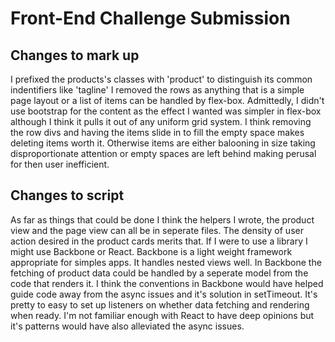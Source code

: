 # Front-End Challenge Submission

## Changes to mark up

I prefixed the products's classes with 'product' to distinguish its common indentifiers like 'tagline'
I removed the rows as anything that is a simple page layout or a list of items can be handled by flex-box.
Admittedly, I didn't use bootstrap for the content as the effect I wanted was simpler in flex-box although I think it pulls it out of any uniform grid system.
I think removing the row divs and having the items slide in to fill the empty space makes deleting items worth it.
Otherwise items are either balooning in size taking disproportionate attention or empty spaces are left behind making perusal for then user inefficient.

## Changes to script

As far as things that could be done I think the helpers I wrote, the product view and the page view can all be in seperate files.
The density of user action desired in the product cards merits that. If I were to use a library I might use Backbone or React.
Backbone is a light weight framework appropriate for simples apps. It handles nested views well. In Backbone the fetching of product data could be handled by a seperate model from the code that renders it. I think the conventions in Backbone would have helped guide code away from the async issues and it's solution in setTimeout. It's pretty to easy to set up listeners on whether data fetching and rendering when ready. I'm not familiar enough with React to have deep opinions but it's patterns would have also alleviated the async issues.


